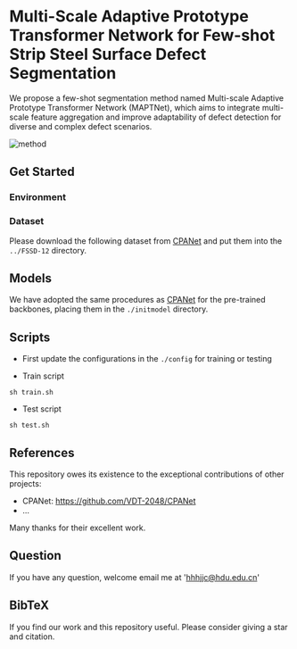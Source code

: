 # Multi-Scale Adaptive Prototype Transformer Network for Few-shot Strip Steel Surface Defect Segmentation

We propose a few-shot segmentation method named Multi-scale Adaptive Prototype Transformer Network (MAPTNet), which aims to integrate multi-scale feature aggregation and improve adaptability of defect detection for diverse and complex defect scenarios.

![method](https://github.com/user-attachments/assets/7d77e0f7-68e1-4833-add8-189e3fd6b71b)




## Get Started

### Environment

### Dataset

Please download the following dataset from [CPANet](https://github.com/VDT-2048/CPANet) and put them into the `../FSSD-12` directory.

## Models

We have adopted the same procedures as [CPANet](https://github.com/VDT-2048/CPANet) for the pre-trained backbones, placing them in the `./initmodel` directory. 

## Scripts

- First update the configurations in the `./config` for training or testing

- Train script
```
sh train.sh
```
- Test script
```
sh test.sh
```


## References

This repository owes its existence to the exceptional contributions of other projects:

* CPANet: https://github.com/VDT-2048/CPANet
* ...

Many thanks for their excellent work.

## Question
If you have any question, welcome email me at 'hhhjjc@hdu.edu.cn'


## BibTeX

If you find our work and this repository useful. Please consider giving a star and citation.

```bibtex

```
